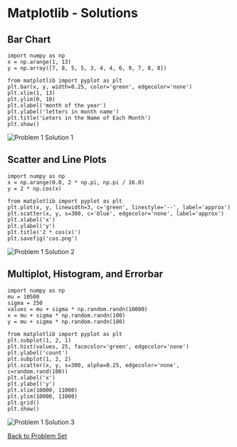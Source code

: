 # Matplotlib - Solutions

## Bar Chart

    import numpy as np
    x = np.arange(1, 13)
    y = np.array([7, 8, 5, 5, 3, 4, 4, 6, 9, 7, 8, 8])

    from matplotlib import pyplot as plt
    plt.bar(x, y, width=0.25, color='green', edgecolor='none')
    plt.xlim(1, 13)
    plt.ylim(0, 10)
    plt.xlabel('month of the year')
    plt.ylabel('letters in month name')
    plt.title('Leters in the Name of Each Month')
    plt.show()

![Problem 1 Solution 1](../../resources/matplotlib_ps_1.png)

## Scatter and Line Plots

    import numpy as np
    x = np.arange(0.0, 2 * np.pi, np.pi / 16.0)
    y = 2 * np.cos(x)
    
    from matplotlib import pyplot as plt
    plt.plot(x, y, linewidth=3, c='green', linestyle='--', label='approx')
    plt.scatter(x, y, s=300, c='blue', edgecolor='none', label='approx')
    plt.xlabel('x')
    plt.ylabel('y')
    plt.title('2 * cos(x)')
    plt.savefig('cos.png')

![Problem 1 Solution 2](../../resources/matplotlib_ps_2.png)

## Multiplot, Histogram, and Errorbar

    import numpy as np
    mu = 10500
    sigma = 250
    values = mu + sigma * np.random.randn(10000)
    x = mu + sigma * np.random.randn(100)
    y = mu + sigma * np.random.randn(100)
    
    from matplotlib import pyplot as plt
    plt.subplot(1, 2, 1)
    plt.hist(values, 25, facecolor='green', edgecolor='none')
    plt.ylabel('count')
    plt.subplot(1, 2, 2)
    plt.scatter(x, y, s=300, alpha=0.25, edgecolor='none', c=random.rand(100))
    plt.xlabel('x')
    plt.ylabel('y')
    plt.xlim(10000, 11000)
    plt.ylim(10000, 11000)
    plt.grid()
    plt.show()

![Problem 1 Solution 3](../../resources/matplotlib_ps_3.png)

[Back to Problem Set](problem_set_1_matplotlib.md)
